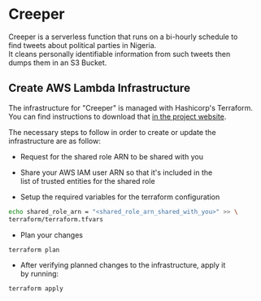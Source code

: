 # Creeper

Creeper is a serverless function that runs on a bi-hourly schedule to <br>
find tweets about political parties in Nigeria. <br>
It cleans personally identifiable information from such tweets then <br>
dumps them in an S3 Bucket.

## Create AWS Lambda Infrastructure

The infrastructure for "Creeper" is managed with Hashicorp's Terraform.<br>
You can find instructions to download that [in the project website](https://www.terraform.io/downloads.html).

The necessary steps to follow in order to create or update the <br>
infrastructure are as follow:

- Request for the shared role ARN to be shared with you

- Share your AWS IAM user ARN so that it's included in the <br>
  list of trusted entities for the shared role

- Setup the required variables for the terraform configuration

```bash
echo shared_role_arn = "<shared_role_arn_shared_with_you>" >> \
terraform/terraform.tfvars
```        

- Plan your changes

```bash
terraform plan
```

- After verifying planned changes to the infrastructure, apply it <br>
  by running:

```bash    
terraform apply
```


